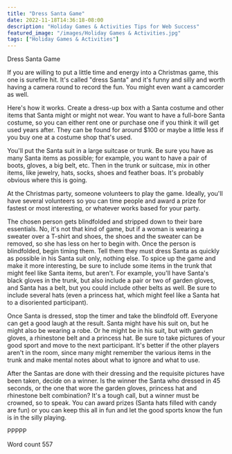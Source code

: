 ```yaml
---
title: "Dress Santa Game"
date: 2022-11-18T14:36:18-08:00
description: "Holiday Games & Activities Tips for Web Success"
featured_image: "/images/Holiday Games & Activities.jpg"
tags: ["Holiday Games & Activities"]
---
```


Dress Santa Game

If you are willing to put a little time and energy into a Christmas game, this one is surefire hit. It's called "dress Santa" and it's funny and silly and worth having a camera round to record the fun. You might even want a camcorder as well. 

Here's how it works. Create a dress-up box with a Santa costume and other items that Santa might or might not wear. You want to have a full-bore Santa costume, so you can either rent one or purchase one if you think it will get used years after. They can be found for around $100 or maybe a little less if you buy one at a costume shop that's used. 

You'll put the Santa suit in a large suitcase or trunk. Be sure you have as many Santa items as possible; for example, you want to have a pair of boots, gloves, a big belt, etc. Then in the trunk or suitcase, mix in other items, like jewelry, hats, socks, shoes and feather boas. It's probably obvious where this is going.

At the Christmas party, someone volunteers to play the game. Ideally, you'll have several volunteers so you can time people and award a prize for fastest or most interesting, or whatever works based for your party. 

The chosen person gets blindfolded and stripped down to their bare essentials. No, it's not that kind of game, but if a woman is wearing a sweater over a T-shirt and shoes, the shoes and the sweater can be removed, so she has less on her to begin with. Once the person is blindfolded, begin timing them. Tell them they must dress Santa as quickly as possible in his Santa suit only, nothing else. To spice up the game and make it more interesting, be sure to include some items in the trunk that might feel like Santa items, but aren't. For example, you'll have Santa's black gloves in the trunk, but also include a pair or two of garden gloves, and Santa has a belt, but you could include other belts as well. Be sure to include several hats (even a princess hat, which might feel like a Santa hat to a disoriented participant).

Once Santa is dressed, stop the timer and take the blindfold off. Everyone can get a good laugh at the result. Santa might have his suit on, but he might also be wearing a robe. Or he might be in his suit, but with garden gloves, a rhinestone belt and a princess hat. Be sure to take pictures of your good sport and move to the next participant. It's better if the other players aren't in the room, since many might remember the various items in the trunk and make mental notes about what to ignore and what to use. 

After the Santas are done with their dressing and the requisite pictures have been taken, decide on a winner. Is the winner the Santa who dressed in 45 seconds, or the one that wore the garden gloves, princess hat and rhinestone belt combination? It's a tough call, but a winner must be crowned, so to speak. You can award prizes (Santa hats filled with candy are fun) or you can keep this all in fun and let the good sports know the fun is in the silly playing. 

PPPPP

Word count 557



